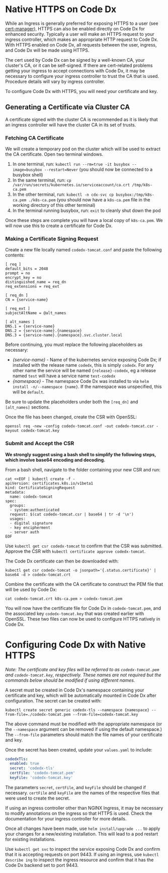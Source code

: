 # Native HTTPS on Code Dx

While an Ingress is generally preferred for exposing HTTPS to a user (see [cert-manager](https://cert-manager.io/docs/tutorials/acme/ingress/#step-7-deploy-a-tls-ingress-resource)), HTTPS can also be enabled directly on Code Dx for enhanced security. Typically a user will make an HTTPS request to your ingress controller, which makes an appropriate HTTP request to Code Dx. With HTTPS enabled on Code Dx, all requests between the user, ingress, and Code Dx will be made using HTTPS.

The cert used by Code Dx can be signed by a well-known CA, your cluster's CA, or it can be self-signed. If there are cert-related problems getting your ingress to accept connections with Code Dx, it may be necessary to configure your ingress controller to trust the CA that is used. Procedure details will vary by ingress controller. 

To configure Code Dx with HTTPS, you will need your certificate and key.

## Generating a Certificate via Cluster CA

A certificate signed with the cluster CA is recommended as it is likely that an ingress controller will have the cluster CA in its set of trusts. 

### Fetching CA Certificate
We will create a temporary pod on the cluster which will be used to extract the CA certificate. Open two terminal windows.

1. In one terminal, run: `kubectl run --rm=true -it busybox --image=busybox --restart=Never` (you should now be connected to a busybox shell)
2. In the same terminal, run: `cp /var/run/secrets/kubernetes.io/serviceaccount/ca.crt /tmp/k8s-ca.pem`
3. In the other terminal, run: `kubectl -n cdx-svc cp busybox:/tmp/k8s-ca.pem ./k8s-ca.pem` (you should now have a `k8s-ca.pem` file in the working directory of this other terminal)
4. In the terminal running busybox, run: `exit` to cleanly shut down the pod

Once these steps are complete you will have a local copy of `k8s-ca.pem`. We will now use this to create a certificate for Code Dx.

### Making a Certificate Signing Request
Create a new file locally named `codedx-tomcat.conf` and paste the following contents:

```
[ req ]
default_bits = 2048
prompt = no
encrypt_key = no
distinguished_name = req_dn
req_extensions = req_ext

[ req_dn ]
CN = {service-name}

[ req_ext ]
subjectAltName = @alt_names

[ alt_names ]
DNS.1 = {service-name}
DNS.2 = {service-name}.{namespace}
DNS.3 = {service-name}.{namespace}.svc.cluster.local
```

Before continuing, you must replace the following placeholders as necessary:

- *{service-name}* - Name of the kubernetes service exposing Code Dx; if installed with the release name `codedx`, this is simply `codedx`. For any other name the service will be named `{release}-codedx`, eg a release named `test` will have a service name `test-codedx`
- *{namespace}* - The namespace Code Dx was installed to via `helm install -n/--namespace {name}`. If the namespace was unspecified, this will be `default`.

Be sure to update the placeholders under both the `[req_dn]` and `[alt_names]` sections.

Once the file has been changed, create the CSR with OpenSSL:

```
openssl req -new -config codedx-tomcat.conf -out codedx-tomcat.csr -keyout codedx-tomcat.key
```

### Submit and Accept the CSR

**We strongly suggest using a bash shell to simplify the following steps, which involve base64 encoding and decoding.**

From a bash shell, navigate to the folder containing your new CSR and run:

```
cat <<EOF | kubectl create -f -
apiVersion: certificates.k8s.io/v1beta1
kind: CertificateSigningRequest
metadata:
  name: codedx-tomcat
spec:
  groups:
  - system:authenticated
  request: $(cat codedx-tomcat.csr | base64 | tr -d '\n')
  usages:
  - digital signature
  - key encipherment
  - server auth
EOF
```

Use `kubectl get csr codedx-tomcat` to confirm that the CSR was submitted. Approve the CSR with `kubectl certificate approve codedx-tomcat`.

The Code Dx certificate can then be downloaded with:

```
kubectl get csr codedx-tomcat -o jsonpath='{.status.certificate}' | base64 -d > codedx-tomcat.crt
```

Combine the certificate with the CA certificate to construct the PEM file that will be used by Code Dx:

```
cat codedx-tomcat.crt k8s-ca.pem > codedx-tomcat.pem
```

You will now have the certificate file for Code Dx in `codedx-tomcat.pem`, and the associated key `codedx-tomcat.key` that was created earlier with OpenSSL. These two files can now be used to configure HTTPS natively in Code Dx.

# Configuring Code Dx with Native HTTPS

_Note: The certificate and key files will be referred to as `codedx-tomcat.pem` and `codedx-tomcat.key`, respectively. These names are not required but the commands below should be modified if using different names._

A secret must be created in Code Dx's namespace containing your certificate and key, which will be automatically mounted in Code Dx after configuration. The secret can be created with:

```
kubectl create secret generic codedx-tls --namespace {namespace} --from-file=./codedx-tomcat.pem --from-file=codedx-tomcat.key
```

The above command must be modified with the appropriate namespace (or the `--namespace` argument can be removed if using the default namespace.) The `--from-file` parameters should match the file names of your certificate and key.

Once the secret has been created, update your `values.yaml` to include:

```yaml
codedxTls:
  enabled: true
  secret: 'codedx-tls'
  certFile: 'codedx-tomcat.pem'
  keyFile: 'codedx-tomcat.key'
```

The parameters `secret`, `certFile`, and `keyFile` should be changed if necessary. `certFile` and `keyFile` are the names of the respective files that were used to create the secret.

If using an ingress controller other than NGINX Ingress, it may be necessary to modify annotations on the ingress so that HTTPS is used. Check the documentation for your ingress controller for more details.

Once all changes have been made, use `helm install/upgrade ...` to apply your changes for a new/existing installation. This will lead to a pod restart for existing installations.

Use `kubectl get svc` to inspect the service exposing Code Dx and confirm that it is accepting requests on port 9443. If using an ingress, use `kubectl describe ing` to inspect the ingress resource and confirm that it has the Code Dx backend set to port 9443.